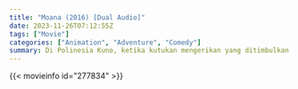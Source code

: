 ```yaml
---
title: "Moana (2016) [Dual Audio]"
date: 2023-11-26T07:12:55Z
tags: ["Movie"]
categories: ["Animation", "Adventure", "Comedy"]
summary: Di Polinesia Kuno, ketika kutukan mengerikan yang ditimbulkan oleh Demigod Maui mencapai pulau Moana, dia menjawab panggilan Samudra untuk mencari Demigod untuk memperbaiki keadaan.
---
```


  <mux-player stream-type="on-demand"
  src="https://kp3d-my.sharepoint.com/personal/ryoo_kp3d_onmicrosoft_com/_layouts/15/download.aspx?share=EXhOr_kzDfFAqq6YdepMU7cBNZC1YREa8_JIr8YU8PXZnA" metadata-video-title="Moana (2016)" prefer-playback="mse" controls>
  </mux-player>
  
  {{< movieinfo id="277834" >}}
  
  <script src="https://cdn.jsdelivr.net/npm/@mux/mux-player"></script>
  
   <script id="R7g700kllC6Cs00ExENQdDRmh00Fxdm7d9f00VJEz026JNdw" type="application/ld+json">
 {
  "@context": "https://schema.org/",
  "@type": "VideoObject",
  "name": "Moana",
  "contentUrl": "https://stream.mux.com/dgD4qrxCoztemfvMZ8ryS3wNhBlp00V200cmCCdPyNQYQ.m3u8",
  "thumbnailUrl": "https://www.themoviedb.org/t/p/original/mtYxEUvcjrwzfzpJTGqziewyGR3.jpg?width=314&fit_mode=preserve&time=25",
  "uploadDate": "2023-11-26T07:12:55Z",
}

</script>